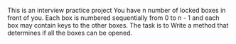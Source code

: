This is an interview practice project
You have n number of locked boxes in front of you. Each box is numbered sequentially from 0 to n - 1 and each box may contain keys to the other boxes.
The task is to Write a method that determines if all the boxes can be opened.

